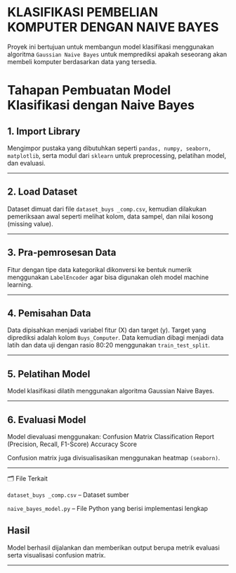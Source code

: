 # KLASIFIKASI PEMBELIAN KOMPUTER DENGAN NAIVE BAYES

Proyek ini bertujuan untuk membangun model klasifikasi menggunakan algoritma `Gaussian Naive Bayes` untuk memprediksi apakah seseorang akan membeli komputer berdasarkan data yang tersedia.

# Tahapan Pembuatan Model Klasifikasi dengan Naive Bayes

## 1. Import Library

Mengimpor pustaka yang dibutuhkan seperti `pandas, numpy, seaborn, matplotlib`, serta modul dari `sklearn` untuk preprocessing, pelatihan model, dan evaluasi.

---

## 2. Load Dataset

Dataset dimuat dari file `dataset_buys _comp.csv`, kemudian dilakukan pemeriksaan awal seperti melihat kolom, data sampel, dan nilai kosong (missing value).

---

## 3. Pra-pemrosesan Data

Fitur dengan tipe data kategorikal dikonversi ke bentuk numerik menggunakan `LabelEncoder` agar bisa digunakan oleh model machine learning.

---

## 4. Pemisahan Data

Data dipisahkan menjadi variabel fitur (X) dan target (y). Target yang diprediksi adalah kolom `Buys_Computer`.
Data kemudian dibagi menjadi data latih dan data uji dengan rasio 80:20 menggunakan `train_test_split`.

---

## 5. Pelatihan Model

Model klasifikasi dilatih menggunakan algoritma Gaussian Naive Bayes.

---

## 6. Evaluasi Model

Model dievaluasi menggunakan:
Confusion Matrix
Classification Report (Precision, Recall, F1-Score)
Accuracy Score

Confusion matrix juga divisualisasikan menggunakan heatmap `(seaborn)`.

---

🗂️ File Terkait

`dataset_buys _comp.csv` – Dataset sumber

`naive_bayes_model.py` – File Python yang berisi implementasi lengkap

## Hasil

Model berhasil dijalankan dan memberikan output berupa metrik evaluasi serta visualisasi confusion matrix.

---
